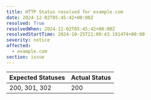 ```yaml
---
title: HTTP Status resolved for example.com
date: 2024-12-02T05:45:42+00:00Z
resolved: True
resolvedWhen: 2024-12-02T05:45:42+00:00Z
resolvedStartTime: 2024-10-25T21:09:43.191474+00:00
severity: notice
affected:
  - example.com
section: issue
---
```


| Expected Statuses | Actual Status  |
|-------------------|----------------|
| 200, 301, 302 | 200 |
